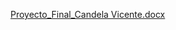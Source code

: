 [Proyecto_Final_Candela Vicente.docx](https://github.com/user-attachments/files/17359716/Proyecto_Final_Candela.Vicente.docx)
